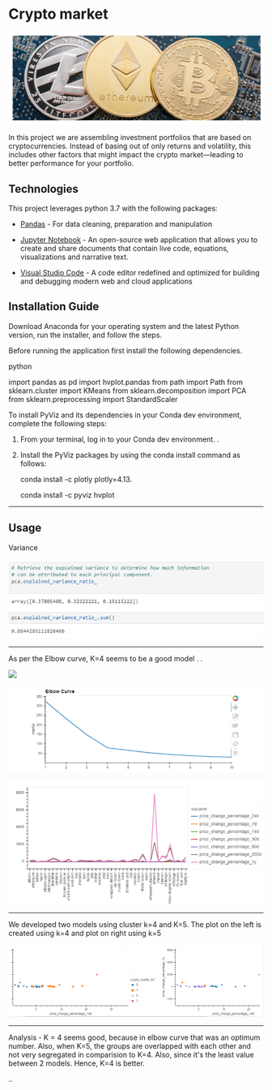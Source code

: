 # Crypto market

![](snapshots/intro_10.PNG)

In this project we are assembling investment portfolios that are based on cryptocurrencies. Instead of basing out of only returns and volatility, this includes other factors that might impact the crypto market—leading to better performance for your portfolio.


## Technologies

This project leverages python 3.7 with the following packages:

* [Pandas](https://pandas.pydata.org/) - For data cleaning, preparation and manipulation

* [Jupyter Notebook](https://jupyter.org/) - An open-source web application that allows you to create and share documents that contain live code, equations, visualizations and narrative text.

* [Visual Studio Code](https://code.visualstudio.com/) - A code editor redefined and optimized for building and debugging modern web and cloud applications

## Installation Guide

Download Anaconda for your operating system and the latest Python version, run the installer, and follow the steps.

Before running the application first install the following dependencies.

python

import pandas as pd
import hvplot.pandas
from path import Path
from sklearn.cluster import KMeans
from sklearn.decomposition import PCA
from sklearn.preprocessing import StandardScaler

To install PyViz and its dependencies in your Conda dev environment, complete the following steps:

1. From your terminal, log in to your Conda dev environment.
.
2. Install the PyViz packages by using the conda install command as follows:
    
	conda install -c plotly plotly=4.13.
    
    conda install -c pyviz hvplot
-----------------------------------------------------------------------------------------------------------------------------------------------------

## Usage

Variance

![](snapshots/variance.PNG)

-----------------------------------------------------------------------------------------------------------------------------------------------------


As per the Elbow curve, K=4 seems to be a good model . .

![](snapshots/classification_matrix.PNG)

![](snapshots/elbow_curve.PNG)

![](snapshots/comparision.PNG)

----------------------------------------------------------------------------------------------------------------------------------------------------

We developed two models using cluster k=4 and K=5. The plot on the left is created using k=4 and plot on right using k=5

![](snapshots/two_models.PNG)


-----------------------------------------------------------------------------------------------------------------------------------------------------
Analysis - K = 4 seems good, because in elbow curve that was an optimum number. Also, when K=5, the groups are overlapped with each other and not very segregated in comparision to K=4. Also, since it's the least value between 2 models. Hence, K=4 is better.

..
